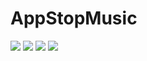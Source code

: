 # AppStopMusic
![](http://i.imgur.com/Tf8RI1C.jpg)
![](http://i.imgur.com/TLVzQp3.jpg)
![](http://i.imgur.com/ZwbY9ev.jpg)
![](http://i.imgur.com/LYyyV1J.jpg)
